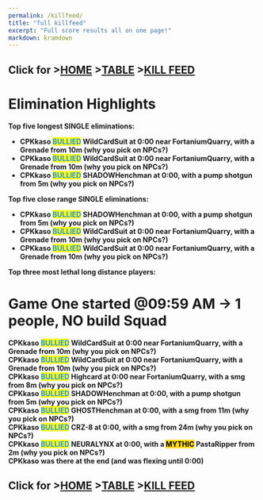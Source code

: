 ```yaml
---
permalink: /killfeed/
title: "full killfeed"
excerpt: "Full score results all on one page!"
markdown: kramdown
---
```

<meta http-equiv="refresh" content="30">

<script>
    var countUpdDate = new Date("Mar 24, 2023 16:34:28").getTime(); // Set the date we're counting down to
    var x = setInterval(function () {
        var timeNow = new Date().getTime(); // Get today's date and time
        var distance = timeNow - countUpdDate; // Find the distance between now and the count down date
        var days = Math.floor(distance / (1000 * 60 * 60 * 24));
        var hours = Math.floor((distance % (1000 * 60 * 60 * 24)) / (1000 * 60 * 60));
        var minutes = Math.floor((distance % (1000 * 60 * 60)) / (1000 * 60));
        var seconds = Math.floor((distance % (1000 * 60)) / 1000);
        var minutesString = minutes.toString();
        var secondsString = seconds.toString();
        if (minutesString.length < 2) {
            minutesString = "0" + minutesString;
        }
        if (secondsString.length < 2) {
            secondsString = "0" + secondsString;
        }
        document.getElementById("countUpTimer").innerHTML = minutesString + ":" + secondsString + " since updt"; // Display the result in the element with id="demo"
        // If the count down is finished, write some text
        if (distance < 0) {
            clearInterval(x);
            document.getElementById("countUpTimer").innerHTML = "EXPIRED";
        }
    }, 1000); // Update the count down every 1000 milliseconds
</script>


<strong><span id="countUpTimer" style="color:red;background-color:white;font-size:add_size"></span><strong>

## Click for >[HOME](https://www.kaso.gg) >[TABLE](https://www.kaso.gg/fullresults) >[KILL FEED](https://www.kaso.gg/killfeed)<br>

# Elimination Highlights<br>
Top five <strong>longest</strong> SINGLE eliminations:<br>
* CPKkaso <strong><span style="color:dodgerblue;background-color:yellow">BULLIED</span></strong> WildCardSuit at 0:00 near <strong>FortaniumQuarry</strong>, with a Grenade from 10m (why you pick on NPCs?)<br>
* CPKkaso <strong><span style="color:dodgerblue;background-color:yellow">BULLIED</span></strong> WildCardSuit at 0:00 near <strong>FortaniumQuarry</strong>, with a Grenade from 10m (why you pick on NPCs?)<br>
* CPKkaso <strong><span style="color:dodgerblue;background-color:yellow">BULLIED</span></strong> SHADOWHenchman at 0:00, with a pump shotgun from 5m (why you pick on NPCs?)<br>

Top five <strong>close range</strong> SINGLE eliminations:<br>
* CPKkaso <strong><span style="color:dodgerblue;background-color:yellow">BULLIED</span></strong> SHADOWHenchman at 0:00, with a pump shotgun from 5m (why you pick on NPCs?)<br>
* CPKkaso <strong><span style="color:dodgerblue;background-color:yellow">BULLIED</span></strong> WildCardSuit at 0:00 near <strong>FortaniumQuarry</strong>, with a Grenade from 10m (why you pick on NPCs?)<br>
* CPKkaso <strong><span style="color:dodgerblue;background-color:yellow">BULLIED</span></strong> WildCardSuit at 0:00 near <strong>FortaniumQuarry</strong>, with a Grenade from 10m (why you pick on NPCs?)<br>

Top three most lethal long distance players:<br>

# Game <strong>One</strong> started @09:59 AM -> 1 people, NO build Squad<br>
CPKkaso <strong><span style="color:dodgerblue;background-color:yellow">BULLIED</span></strong> WildCardSuit at 0:00 near <strong>FortaniumQuarry</strong>, with a Grenade from 10m (why you pick on NPCs?)<br>
CPKkaso <strong><span style="color:dodgerblue;background-color:yellow">BULLIED</span></strong> WildCardSuit at 0:00 near <strong>FortaniumQuarry</strong>, with a Grenade from 10m (why you pick on NPCs?)<br>
CPKkaso <strong><span style="color:dodgerblue;background-color:yellow">BULLIED</span></strong> Highcard at 0:00 near <strong>FortaniumQuarry</strong>, with a smg from 8m (why you pick on NPCs?)<br>
CPKkaso <strong><span style="color:dodgerblue;background-color:yellow">BULLIED</span></strong> SHADOWHenchman at 0:00, with a pump shotgun from 5m (why you pick on NPCs?)<br>
CPKkaso <strong><span style="color:dodgerblue;background-color:yellow">BULLIED</span></strong> GHOSTHenchman at 0:00, with a smg from 11m (why you pick on NPCs?)<br>
CPKkaso <strong><span style="color:dodgerblue;background-color:yellow">BULLIED</span></strong> CRZ-8 at 0:00, with a smg from 24m (why you pick on NPCs?)<br>
CPKkaso <strong><span style="color:dodgerblue;background-color:yellow">BULLIED</span></strong> NEURALYNX at 0:00, with a <strong><span style="color:black;background-color:gold">MYTHIC</span></strong> PastaRipper from 2m (why you pick on NPCs?)<br>
CPKkaso was there at the end (and was flexing until 0:00)<br>

## Click for >[HOME](https://www.kaso.gg) >[TABLE](https://www.kaso.gg/fullresults) >[KILL FEED](https://www.kaso.gg/killfeed)<br>

<!--CREATED BY CODE-->
<!--3/24/2023 4:34:28 PM-->
